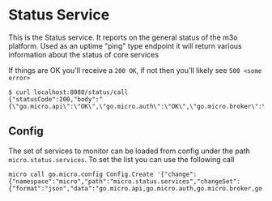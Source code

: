 # Status Service

This is the Status service. It reports on the general status of the m3o platform. Used as an uptime "ping" type endpoint it will return various information about the status of core services

If things are OK you'll receive a `200 OK`, if not then you'll likely see `500 <some error>`

```
$ curl localhost:8080/status/call
{"statusCode":200,"body":"{\"go.micro.api\":\"OK\",\"go.micro.auth\":\"OK\",\"go.micro.broker\":\"OK\",\"go.micro.config\":\"OK\",\"go.micro.debug\":\"OK\",\"go.micro.network\":\"OK\",\"go.micro.proxy\":\"OK\",\"go.micro.registry\":\"OK\",\"go.micro.runtime\":\"OK\",\"go.micro.store\":\"OK\"}"}
``` 

## Config
The set of services to monitor can be loaded from config under the path `micro.status.services`. To set the list you can use the following call

```
micro call go.micro.config Config.Create '{"change":{"namespace":"micro","path":"micro.status.services","changeSet":{"format":"json","data":"go.micro.api,go.micro.auth,go.micro.broker,go.micro.config,go.micro.debug,go.micro.network,go.micro.proxy,go.micro.registry,go.micro.runtime,go.micro.server,go.micro.status,go.micro.store,go.micro.service.signup,go.micro.service.kubernetes,go.micro.service.invite,go.micro.service.payment"}}}'
```
